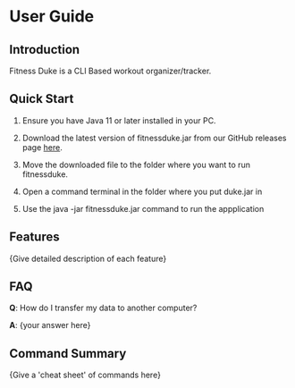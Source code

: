 # User Guide

## Introduction

Fitness Duke is a CLI Based workout organizer/tracker.

## Quick Start

1. Ensure you have Java 11 or later installed in your PC.

2. Download the latest version of fitnessduke.jar from our GitHub releases page [here](https://github.com/AY2223S2-CS2113-W13-2/tp/releases).

3. Move the downloaded file to the folder where you want to run fitnessduke.

4. Open a command terminal in the folder where you put duke.jar in

5. Use the java -jar fitnessduke.jar command to run the appplication

## Features 

{Give detailed description of each feature}


## FAQ

**Q**: How do I transfer my data to another computer? 

**A**: {your answer here}

## Command Summary

{Give a 'cheat sheet' of commands here}

